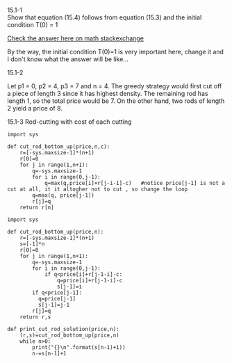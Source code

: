 15.1-1  
Show that equation (15.4) follows from equation (15.3) and the initial condition T(0) = 1 

[Check the answer here on math stackexchange](https://math.stackexchange.com/questions/2343977/geometric-series-transformation-introduction-to-algorithms-15-1-1)

By the way, the initial condition T(0)=1 is very important here, change it and I don't know what the answer will be like...


15.1-2

Let p1 = 0, p2 = 4, p3 = 7 and n = 4. The greedy strategy would first cut
off a piece of length 3 since it has highest density. The remaining rod has length
1, so the total price would be 7. On the other hand, two rods of length 2 yield
a price of 8.

15.1-3
Rod-cutting with cost of each cutting
```
import sys

def cut_rod_bottom_up(price,n,c):
    r=[-sys.maxsize-1]*(n+1)
    r[0]=0
    for j in range(1,n+1):
        q=-sys.maxsize-1
        for i in range(0,j-1):
            q=max(q,price[i]+r[j-i-1]-c)   #notice price[j-1] is not a cut at all, it it altogher not to cut , so change the loop 
        q=max(q, price[j-1])
        r[j]=q
    return r[n]
```
```
import sys

def cut_rod_bottom_up(price,n):
    r=[-sys.maxsize-1]*(n+1)
    s=[-1]*n
    r[0]=0
    for j in range(1,n+1):
        q=-sys.maxsize-1
        for i in range(0,j-1):
            if q<price[i]+r[j-1-i]-c:
                q=price[i]+r[j-1-i]-c
                s[j-1]=i
        if q<price[j-1]:
          q=price[j-1]
          s[j-1]=j-1
        r[j]=q
    return r,s 

def print_cut_rod_solution(price,n):
    (r,s)=cut_rod_bottom_up(price,n)
    while n>0:
        print("{}\n".format(s[n-1)+1))
        n-=s[n-1]+1
```
